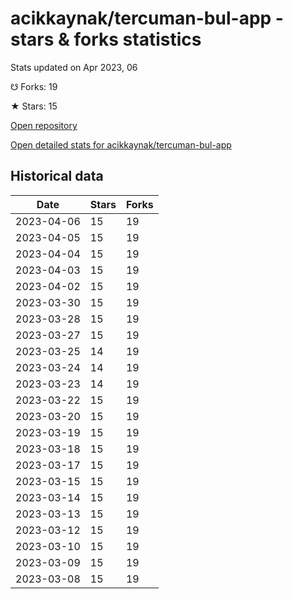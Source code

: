 # acikkaynak/tercuman-bul-app - stars & forks statistics

Stats updated on Apr 2023, 06

☋ Forks: 19

★ Stars: 15

[Open repository](https://github.com/acikkaynak/tercuman-bul-app)

[Open detailed stats for acikkaynak/tercuman-bul-app](https://reviewgithub.com/rep/acikkaynak/tercuman-bul-app)

## Historical data
| Date | Stars | Forks |
|------|-------|-------|
| 2023-04-06 | 15 | 19 | 
| 2023-04-05 | 15 | 19 | 
| 2023-04-04 | 15 | 19 | 
| 2023-04-03 | 15 | 19 | 
| 2023-04-02 | 15 | 19 | 
| 2023-03-30 | 15 | 19 | 
| 2023-03-28 | 15 | 19 | 
| 2023-03-27 | 15 | 19 | 
| 2023-03-25 | 14 | 19 | 
| 2023-03-24 | 14 | 19 | 
| 2023-03-23 | 14 | 19 | 
| 2023-03-22 | 15 | 19 | 
| 2023-03-20 | 15 | 19 | 
| 2023-03-19 | 15 | 19 | 
| 2023-03-18 | 15 | 19 | 
| 2023-03-17 | 15 | 19 | 
| 2023-03-15 | 15 | 19 | 
| 2023-03-14 | 15 | 19 | 
| 2023-03-13 | 15 | 19 | 
| 2023-03-12 | 15 | 19 | 
| 2023-03-10 | 15 | 19 | 
| 2023-03-09 | 15 | 19 | 
| 2023-03-08 | 15 | 19 | 

